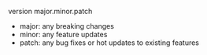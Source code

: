 version major.minor.patch

- major: any breaking changes
- minor: any feature updates
- patch: any bug fixes or hot updates to existing features